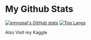 # My Github Stats

[![emnopal's GitHub stats](https://github-readme-stats.vercel.app/api?username=emnopal&count_private=true&show_icons=true&theme=tokyonight)](https://github.com/emnopal/test-stats)
[![Top Langs](https://github-readme-stats.vercel.app/api/top-langs/?username=emnopal&layout=compact&hide=visual%20basic%20.net,pascal,matlab,m&langs_count=8&theme=tokyonight)](https://github.com/emnopal/test-stats) <br>

Also Visit my Kaggle




